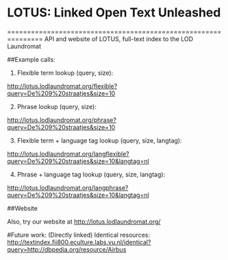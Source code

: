 # LOTUS: Linked Open Text Unleashed
===============================================================
API and website of LOTUS, full-text index to the LOD Laundromat

##Example calls:

1. Flexible term lookup (query, size):

http://lotus.lodlaundromat.org/flexible?query=De%209%20straatjes&size=10

2. Phrase lookup (query, size):

http://lotus.lodlaundromat.org/phrase?query=De%209%20straatjes&size=10

3. Flexible term + language tag lookup (query, size, langtag):

http://lotus.lodlaundromat.org/langflexible?query=De%209%20straatjes&size=10&langtag=nl

4. Phrase + language tag lookup (query, size, langtag):

http://lotus.lodlaundromat.org/langphrase?query=De%209%20straatjes&size=10&langtag=nl

##Website

Also, try our website at http://lotus.lodlaundromat.org/ 

#Future work:
(Directly linked) Identical resources:
http://textindex.fii800.eculture.labs.vu.nl/identical?query=http://dbpedia.org/resource/Airbus

